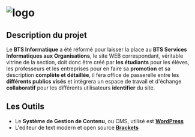# ![logo](https://raw.githubusercontent.com/Zedash/PPE1-SITEWEB/master/images/logo-bts.png)
## Description du projet
Le **BTS Informatique** a été réformé pour laisser la place au **BTS Services Informatiques aux Organisations**, le site WEB correspondant, véritable vitrine de la section, doit donc être créé par **les étudiants** pour les élèves, les professeurs et les entreprises pour en faire sa **promotion** et sa description **complète et détaillée**, il fera office de passerelle entre les **différents publics visés** et intègrera un espace de travail et d'échange **collaboratif** pour les différents utilisateurs **identifier** du site.

## Les Outils
* Le **Système de Gestion de Contenu**, ou CMS, utilisé est [**WordPress**](https://fr.wordpress.org/)
* L'editeur de text modern et open source [**Brackets**](http://brackets.io/)
